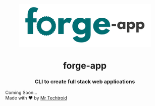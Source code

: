 <center><img src = "brand/forge-app.png">
<h1>forge-app</h1>
<h3>CLI to create full stack web applications</h3>
</center>

Coming Soon...   
Made with ❤️ by [Mr Techtroid](https://github.com/mrtechtroid)
